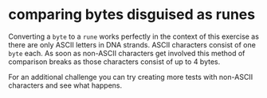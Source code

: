 # comparing bytes disguised as runes

Converting a `byte` to a `rune` works perfectly in the context of this exercise as there are only ASCII letters in DNA strands.
ASCII characters consist of one `byte` each. As soon as non-ASCII characters get involved this method of comparison breaks as those characters consist of 
up to 4 bytes.

For an additional challenge you can try creating more tests with non-ASCII characters and see what happens.
